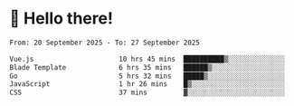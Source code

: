 # 👋 Hello there!

<!--START_SECTION:waka-->

```txt
From: 20 September 2025 - To: 27 September 2025

Vue.js                     10 hrs 45 mins  ██████████▒░░░░░░░░░░░░░░   41.85 %
Blade Template             6 hrs 35 mins   ██████▒░░░░░░░░░░░░░░░░░░   25.64 %
Go                         5 hrs 32 mins   █████▒░░░░░░░░░░░░░░░░░░░   21.55 %
JavaScript                 1 hr 26 mins    █▒░░░░░░░░░░░░░░░░░░░░░░░   05.59 %
CSS                        37 mins         ▓░░░░░░░░░░░░░░░░░░░░░░░░   02.42 %
```

<!--END_SECTION:waka-->
